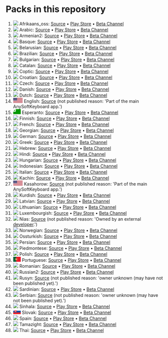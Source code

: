 # Packs in this repository
1. <img src='afrikaans_oss/apk/flag/flag.svg?sanitize=1' height='16'>&nbsp;Afrikaans_oss: [Source](afrikaans_oss) • [Play Store](https://play.google.com/store/apps/details?id=com.kasahorow.android.keyboard.app.languagepack.afrikaans_oss) • [Beta Channel](https://play.google.com/apps/testing/com.kasahorow.android.keyboard.app.languagepack.afrikaans_oss)
1. <img src='arabic/apk/flag/flag.svg?sanitize=1' height='16'>&nbsp;Arabic: [Source](arabic) • [Play Store](https://play.google.com/store/apps/details?id=com.kasahorow.android.keyboard.app.languagepack.arabic) • [Beta Channel](https://play.google.com/apps/testing/com.kasahorow.android.keyboard.app.languagepack.arabic)
1. <img src='armenian2/apk/flag/flag.svg?sanitize=1' height='16'>&nbsp;Armenian2: [Source](armenian2) • [Play Store](https://play.google.com/store/apps/details?id=com.kasahorow.android.keyboard.app.languagepack.armenian2) • [Beta Channel](https://play.google.com/apps/testing/com.kasahorow.android.keyboard.app.languagepack.armenian2)
1. <img src='basque/apk/flag/flag.svg?sanitize=1' height='16'>&nbsp;Basque: [Source](basque) • [Play Store](https://play.google.com/store/apps/details?id=com.kasahorow.android.keyboard.app.languagepack.basque) • [Beta Channel](https://play.google.com/apps/testing/com.kasahorow.android.keyboard.app.languagepack.basque)
1. <img src='belarusian/apk/flag/flag.svg?sanitize=1' height='16'>&nbsp;Belarusian: [Source](belarusian) • [Play Store](https://play.google.com/store/apps/details?id=com.kasahorow.android.keyboard.app.languagepack.belarusian) • [Beta Channel](https://play.google.com/apps/testing/com.kasahorow.android.keyboard.app.languagepack.belarusian)
1. <img src='brazilian/apk/flag/flag.svg?sanitize=1' height='16'>&nbsp;Brazilian: [Source](brazilian) • [Play Store](https://play.google.com/store/apps/details?id=com.kasahorow.android.keyboard.app.languagepack.brazilian) • [Beta Channel](https://play.google.com/apps/testing/com.kasahorow.android.keyboard.app.languagepack.brazilian)
1. <img src='bulgarian/apk/flag/flag.svg?sanitize=1' height='16'>&nbsp;Bulgarian: [Source](bulgarian) • [Play Store](https://play.google.com/store/apps/details?id=com.kasahorow.android.keyboard.app.languagepack.bulgarian) • [Beta Channel](https://play.google.com/apps/testing/com.kasahorow.android.keyboard.app.languagepack.bulgarian)
1. <img src='catalan/apk/flag/flag.svg?sanitize=1' height='16'>&nbsp;Catalan: [Source](catalan) • [Play Store](https://play.google.com/store/apps/details?id=com.kasahorow.android.keyboard.app.languagepack.catalan) • [Beta Channel](https://play.google.com/apps/testing/com.kasahorow.android.keyboard.app.languagepack.catalan)
1. <img src='coptic/apk/flag/flag.svg?sanitize=1' height='16'>&nbsp;Coptic: [Source](coptic) • [Play Store](https://play.google.com/store/apps/details?id=com.kasahorow.android.keyboard.app.languagepack.coptic) • [Beta Channel](https://play.google.com/apps/testing/com.kasahorow.android.keyboard.app.languagepack.coptic)
1. <img src='croatian/apk/flag/flag.svg?sanitize=1' height='16'>&nbsp;Croatian: [Source](croatian) • [Play Store](https://play.google.com/store/apps/details?id=com.kasahorow.android.keyboard.app.languagepack.croatian) • [Beta Channel](https://play.google.com/apps/testing/com.kasahorow.android.keyboard.app.languagepack.croatian)
1. <img src='czech/apk/flag/flag.svg?sanitize=1' height='16'>&nbsp;Czech: [Source](czech) • [Play Store](https://play.google.com/store/apps/details?id=org.herrlado.ask.languagepack.czech) • [Beta Channel](https://play.google.com/apps/testing/org.herrlado.ask.languagepack.czech)
1. <img src='danish/apk/flag/flag.svg?sanitize=1' height='16'>&nbsp;Danish: [Source](danish) • [Play Store](https://play.google.com/store/apps/details?id=com.kasahorow.android.keyboard.app.languagepack.danish) • [Beta Channel](https://play.google.com/apps/testing/com.kasahorow.android.keyboard.app.languagepack.danish)
1. <img src='dutch/apk/flag/flag.svg?sanitize=1' height='16'>&nbsp;Dutch: [Source](dutch) • [Play Store](https://play.google.com/store/apps/details?id=com.anysoftkeyboard.languagepack.dutch_oss) • [Beta Channel](https://play.google.com/apps/testing/com.anysoftkeyboard.languagepack.dutch_oss)
1. <img src='english/apk/flag/flag.svg?sanitize=1' height='16'>&nbsp;English: [Source](english) (not published reason: 'Part of the main AnySoftKeyboard app.')
1. <img src='esperanto/apk/flag/flag.svg?sanitize=1' height='16'>&nbsp;Esperanto: [Source](esperanto) • [Play Store](https://play.google.com/store/apps/details?id=com.kasahorow.android.keyboard.app.languagepack.esperanto) • [Beta Channel](https://play.google.com/apps/testing/com.kasahorow.android.keyboard.app.languagepack.esperanto)
1. <img src='finnish/apk/flag/flag.svg?sanitize=1' height='16'>&nbsp;Finnish: [Source](finnish) • [Play Store](https://play.google.com/store/apps/details?id=com.menny.anysoftkeyboard.finnish) • [Beta Channel](https://play.google.com/apps/testing/com.menny.anysoftkeyboard.finnish)
1. <img src='french/apk/flag/flag.svg?sanitize=1' height='16'>&nbsp;French: [Source](french) • [Play Store](https://play.google.com/store/apps/details?id=com.kasahorow.android.keyboard.app.languagepack.french) • [Beta Channel](https://play.google.com/apps/testing/com.kasahorow.android.keyboard.app.languagepack.french)
1. <img src='georgian/apk/flag/flag.svg?sanitize=1' height='16'>&nbsp;Georgian: [Source](georgian) • [Play Store](https://play.google.com/store/apps/details?id=com.kasahorow.android.keyboard.app.languagepack.georgian) • [Beta Channel](https://play.google.com/apps/testing/com.kasahorow.android.keyboard.app.languagepack.georgian)
1. <img src='german/apk/flag/flag.svg?sanitize=1' height='16'>&nbsp;German: [Source](german) • [Play Store](https://play.google.com/store/apps/details?id=com.kasahorow.android.keyboard.app.languagepack.german) • [Beta Channel](https://play.google.com/apps/testing/com.kasahorow.android.keyboard.app.languagepack.german)
1. <img src='greek/apk/flag/flag.svg?sanitize=1' height='16'>&nbsp;Greek: [Source](greek) • [Play Store](https://play.google.com/store/apps/details?id=com.kasahorow.android.keyboard.app.languagepack.greek) • [Beta Channel](https://play.google.com/apps/testing/com.kasahorow.android.keyboard.app.languagepack.greek)
1. <img src='hebrew/apk/flag/flag.svg?sanitize=1' height='16'>&nbsp;Hebrew: [Source](hebrew) • [Play Store](https://play.google.com/store/apps/details?id=com.kasahorow.android.keyboard.app.languagepack.hebrew) • [Beta Channel](https://play.google.com/apps/testing/com.kasahorow.android.keyboard.app.languagepack.hebrew)
1. <img src='hindi/apk/flag/flag.svg?sanitize=1' height='16'>&nbsp;Hindi: [Source](hindi) • [Play Store](https://play.google.com/store/apps/details?id=com.kasahorow.android.keyboard.app.languagepack.hindi) • [Beta Channel](https://play.google.com/apps/testing/com.kasahorow.android.keyboard.app.languagepack.hindi)
1. <img src='hungarian/apk/flag/flag.svg?sanitize=1' height='16'>&nbsp;Hungarian: [Source](hungarian) • [Play Store](https://play.google.com/store/apps/details?id=com.anysoftkeyboard.languagepack.hungarian_oss) • [Beta Channel](https://play.google.com/apps/testing/com.anysoftkeyboard.languagepack.hungarian_oss)
1. <img src='indonesian/apk/flag/flag.svg?sanitize=1' height='16'>&nbsp;Indonesian: [Source](indonesian) • [Play Store](https://play.google.com/store/apps/details?id=com.kasahorow.android.keyboard.app.languagepack.indonesian) • [Beta Channel](https://play.google.com/apps/testing/com.kasahorow.android.keyboard.app.languagepack.indonesian)
1. <img src='italian/apk/flag/flag.svg?sanitize=1' height='16'>&nbsp;Italian: [Source](italian) • [Play Store](https://play.google.com/store/apps/details?id=com.kasahorow.android.keyboard.app.languagepack.italian) • [Beta Channel](https://play.google.com/apps/testing/com.kasahorow.android.keyboard.app.languagepack.italian)
1. <img src='kachin/apk/flag/flag.png' height='16'>&nbsp;Kachin: [Source](kachin) • [Play Store](https://play.google.com/store/apps/details?id=com.kasahorow.android.keyboard.app.languagepack.kachin) • [Beta Channel](https://play.google.com/apps/testing/com.kasahorow.android.keyboard.app.languagepack.kachin)
1. <img src='kasahorow/apk/flag/flag.svg?sanitize=1' height='16'>&nbsp;Kasahorow: [Source](kasahorow) (not published reason: 'Part of the main AnySoftKeyboard app.')
1. <img src='kurdish/apk/flag/flag.svg?sanitize=1' height='16'>&nbsp;Kurdish: [Source](kurdish) • [Play Store](https://play.google.com/store/apps/details?id=com.kasahorow.android.keyboard.app.languagepack.kurdish) • [Beta Channel](https://play.google.com/apps/testing/com.kasahorow.android.keyboard.app.languagepack.kurdish)
1. <img src='latvian/apk/flag/flag.svg?sanitize=1' height='16'>&nbsp;Latvian: [Source](latvian) • [Play Store](https://play.google.com/store/apps/details?id=com.kasahorow.android.keyboard.app.languagepack.latvian) • [Beta Channel](https://play.google.com/apps/testing/com.kasahorow.android.keyboard.app.languagepack.latvian)
1. <img src='lithuanian/apk/flag/flag.svg?sanitize=1' height='16'>&nbsp;Lithuanian: [Source](lithuanian) • [Play Store](https://play.google.com/store/apps/details?id=org.herrlado.ask.languagepack.lithuanian) • [Beta Channel](https://play.google.com/apps/testing/org.herrlado.ask.languagepack.lithuanian)
1. <img src='luxembourgish/apk/flag/flag.svg?sanitize=1' height='16'>&nbsp;Luxembourgish: [Source](luxembourgish) • [Play Store](https://play.google.com/store/apps/details?id=com.kasahorow.android.keyboard.app.languagepack.luxembourgish) • [Beta Channel](https://play.google.com/apps/testing/com.kasahorow.android.keyboard.app.languagepack.luxembourgish)
1. <img src='nias/apk/flag/flag.png' height='16'>&nbsp;Nias: [Source](nias) (not published reason: 'Owned by an external [developer](https://play.google.com/store/apps/details?id=com.anysoftkeyboard.languagepack.nias).')
1. <img src='norwegian/apk/flag/flag.svg?sanitize=1' height='16'>&nbsp;Norwegian: [Source](norwegian) • [Play Store](https://play.google.com/store/apps/details?id=com.kasahorow.android.keyboard.app.languagepack.norwegian) • [Beta Channel](https://play.google.com/apps/testing/com.kasahorow.android.keyboard.app.languagepack.norwegian)
1. <img src='ossturkish/apk/flag/flag.svg?sanitize=1' height='16'>&nbsp;Ossturkish: [Source](ossturkish) • [Play Store](https://play.google.com/store/apps/details?id=com.kasahorow.android.keyboard.app.languagepack.ossturkish) • [Beta Channel](https://play.google.com/apps/testing/com.kasahorow.android.keyboard.app.languagepack.ossturkish)
1. <img src='persian/apk/flag/flag.svg?sanitize=1' height='16'>&nbsp;Persian: [Source](persian) • [Play Store](https://play.google.com/store/apps/details?id=com.kasahorow.android.keyboard.app.languagepack.persian) • [Beta Channel](https://play.google.com/apps/testing/com.kasahorow.android.keyboard.app.languagepack.persian)
1. <img src='piedmontese/apk/flag/flag.svg?sanitize=1' height='16'>&nbsp;Piedmontese: [Source](piedmontese) • [Play Store](https://play.google.com/store/apps/details?id=com.kasahorow.android.keyboard.app.languagepack.piedmontese) • [Beta Channel](https://play.google.com/apps/testing/com.kasahorow.android.keyboard.app.languagepack.piedmontese)
1. <img src='polish/apk/flag/flag.svg?sanitize=1' height='16'>&nbsp;Polish: [Source](polish) • [Play Store](https://play.google.com/store/apps/details?id=com.anysoftkeyboard.languagepack.osspolish) • [Beta Channel](https://play.google.com/apps/testing/com.anysoftkeyboard.languagepack.osspolish)
1. <img src='portuguese/apk/flag/flag.svg?sanitize=1' height='16'>&nbsp;Portuguese: [Source](portuguese) • [Play Store](https://play.google.com/store/apps/details?id=com.kasahorow.android.keyboard.app.languagepack.portuguese) • [Beta Channel](https://play.google.com/apps/testing/com.kasahorow.android.keyboard.app.languagepack.portuguese)
1. <img src='romanian/apk/flag/flag.svg?sanitize=1' height='16'>&nbsp;Romanian: [Source](romanian) • [Play Store](https://play.google.com/store/apps/details?id=com.kasahorow.android.keyboard.app.languagepack.romanian) • [Beta Channel](https://play.google.com/apps/testing/com.kasahorow.android.keyboard.app.languagepack.romanian)
1. <img src='russian2/apk/flag/flag.svg?sanitize=1' height='16'>&nbsp;Russian2: [Source](russian2) • [Play Store](https://play.google.com/store/apps/details?id=com.kasahorow.android.keyboard.app.languagepack.russian2) • [Beta Channel](https://play.google.com/apps/testing/com.kasahorow.android.keyboard.app.languagepack.russian2)
1. <img src='rusyn/apk/flag/flag.svg?sanitize=1' height='16'>&nbsp;Rusyn: [Source](rusyn) (not published reason: 'owner unknown (may have not been published yet).')
1. <img src='sardinian/apk/flag/flag.svg?sanitize=1' height='16'>&nbsp;Sardinian: [Source](sardinian) • [Play Store](https://play.google.com/store/apps/details?id=com.kasahorow.android.keyboard.app.languagepack.sardinian) • [Beta Channel](https://play.google.com/apps/testing/com.kasahorow.android.keyboard.app.languagepack.sardinian)
1. <img src='serbian/apk/flag/flag.svg?sanitize=1' height='16'>&nbsp;Serbian: [Source](serbian) (not published reason: 'owner unknown (may have not been published yet).')
1. <img src='sinhala/apk/flag/flag.svg?sanitize=1' height='16'>&nbsp;Sinhala: [Source](sinhala) • [Play Store](https://play.google.com/store/apps/details?id=com.kasahorow.android.keyboard.app.languagepack.sinhala) • [Beta Channel](https://play.google.com/apps/testing/com.kasahorow.android.keyboard.app.languagepack.sinhala)
1. <img src='slovak/apk/flag/flag.svg?sanitize=1' height='16'>&nbsp;Slovak: [Source](slovak) • [Play Store](https://play.google.com/store/apps/details?id=org.herrlado.ask.languagepack.slovak) • [Beta Channel](https://play.google.com/apps/testing/org.herrlado.ask.languagepack.slovak)
1. <img src='spain/apk/flag/flag.svg?sanitize=1' height='16'>&nbsp;Spain: [Source](spain) • [Play Store](https://play.google.com/store/apps/details?id=com.kasahorow.android.keyboard.app.languagepack.spain) • [Beta Channel](https://play.google.com/apps/testing/com.kasahorow.android.keyboard.app.languagepack.spain)
1. <img src='tamazight/apk/flag/flag.svg?sanitize=1' height='16'>&nbsp;Tamazight: [Source](tamazight) • [Play Store](https://play.google.com/store/apps/details?id=com.kasahorow.android.keyboard.app.languagepack.tamazight) • [Beta Channel](https://play.google.com/apps/testing/com.kasahorow.android.keyboard.app.languagepack.tamazight)
1. <img src='thai/apk/flag/flag.svg?sanitize=1' height='16'>&nbsp;Thai: [Source](thai) • [Play Store](https://play.google.com/store/apps/details?id=com.kasahorow.android.keyboard.app.languagepack.thai) • [Beta Channel](https://play.google.com/apps/testing/com.kasahorow.android.keyboard.app.languagepack.thai)
